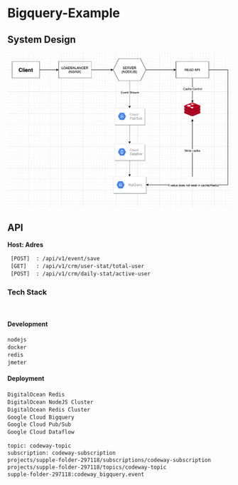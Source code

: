 # Bigquery-Example

## System Design 


![](/docs/images/design.png)

## API 
**Host: Adres** 

```bash
 [POST]  : /api/v1/event/save
 [GET]   : /api/v1/crm/user-stat/total-user
 [POST]  : /api/v1/crm/daily-stat/active-user
```

### Tech Stack

<br/>

#### Development
```bash
nodejs
docker
redis
jmeter
```

#### Deployment
```bash
DigitalOcean Redis
DigitalOcean NodeJS Cluster
DigitalOcean Redis Cluster
Google Cloud Bigquery
Google Cloud Pub/Sub
Google Cloud Dataflow
```

```shell
topic: codeway-topic
subscription: codeway-subscription
projects/supple-folder-297118/subscriptions/codeway-subscription
projects/supple-folder-297118/topics/codeway-topic
supple-folder-297118:codeway_bigquery.event
```
